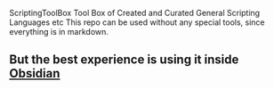 
ScriptingToolBox
Tool Box of Created and Curated General Scripting Languages etc
This repo can be used without any special tools, since everything is in markdown.

But the best experience is using it inside [Obsidian](https://obsidian.md/)
-----------
